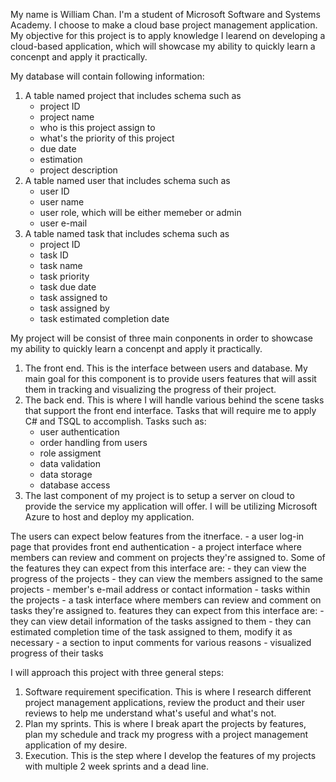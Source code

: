 My name is William Chan. I'm a student of Microsoft Software and Systems Academy. 
I choose to make a cloud base project management application. 
My objective for this project is to apply knowledge I learend on developing a cloud-based application, which will showcase my ability to quickly learn a concenpt and apply it practically. 

My database will contain following information: 
1. A table named project that includes schema such as 
	- project ID 
	- project name 
	- who is this project assign to 
	- what's the priority of this project
	- due date 
	- estimation 
	- project description
2. A table named user that includes schema such as
	- user ID
	- user name
	- user role, which will be either memeber or admin
	- user e-mail
3. A table named task that includes schema such as
	- project ID
	- task ID
	- task name
	- task priority
	- task due date
	- task assigned to 
	- task assigned by
	- task estimated completion date
	
My project will be consist of three main conponents in order to showcase my ability to quickly learn a concenpt and apply it practically. 

1. The front end. This is the interface between users and database. My main goal for this component is to provide users features that will assit them in tracking and visualizing the progress of their project.
2. The back end. This is where I will handle various behind the scene tasks that support the front end interface. Tasks that will require me to apply C# and TSQL to accomplish. Tasks such as: 
	- user authentication
	- order handling from users
	- role assigment
	- data validation
	- data storage
	- database access
3. The last component of my project is to setup a server on cloud to provide the service my application will offer. I will be utilizing Microsoft Azure to host and deploy my application. 

The users can expect below features from the itnerface.
	- a user log-in page that provides front end authentication
	- a project interface where members can review and comment on projects they're assigned to. 
	Some of the features they can expect from this interface are:
		- they can view the progress of the projects
		- they can view the members assigned to the same projects
		- member's e-mail address or contact information 
		- tasks within the projects
	- a task interface where members can review and comment on tasks they're assigned to.
	features they can expect from this interface are:
		- they can view detail information of the tasks assigned to them
		- they can estimated completion time of the task assigned to them, modify it as necessary
		- a section to input comments for various reasons
		- visualized progress of their tasks
		
I will approach this project with three general steps:
1. Software requirement specification. This is where I research different project management applications, review the product and their user reviews to help me understand what's useful and what's not. 
2. Plan my sprints. This is where I break apart the projects by features, plan my schedule and track my progress with a project management application of my desire. 
3. Execution. This is the step where I develop the features of my projects with multiple 2 week sprints and a dead line.  
	
